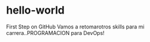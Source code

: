 # hello-world
First Step on GitHub
Vamos a retomarotros skills para mi carrera..PROGRAMACION para DevOps!
